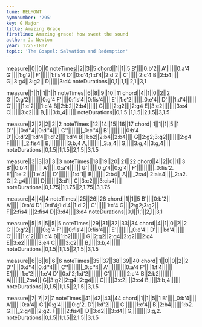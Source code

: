 ```yaml
---
tune: BELMONT
hymnnumber: '295'
key: G Major
title: Amazing Grace
firstline: Amazing grace! how sweet the sound
author: J. Newton
year: 1725-1807
topic: 'The Gospel: Salvation and Redemption'
---
```

measure||0||0||0
noteTimes||2||3||5
chord||1||1||5
B'||||0:b'2||
A'||||||0:a'4
G'||||1:g'2||
F'||||||1:fis'4
D'||0:d'4;1:d'4||2:d'2||
C'||||||2:c'4
B||2:b4||||
G||3:g4||3:g2||
D||||||3:d4
noteDurations||0,1||1,1||2,1||3,1

measure||1||1||1||1||1
noteTimes||6||8||9||10||11
chord||4||1||0||2||2
G'||0:g'2||||||||0:g'4
F'||||0:fis'4||0:fis'4||||
E'||1:e'2||||||_0:e'4||
D'||||1:d'4||||||
C'||||||1:c'2||||1:c'4
B||2:b2||2:b4||||||
G||||||2:g2||||2:g4
E||3:e2||||||||3:e4
C||||||3:c2||||
B,||||3:b,4||||||
noteDurations||0,1.5||1,1.5||2,1.5||3,1.5

measure||2||2||2||2||2
noteTimes||12||14||15||16||17
chord||1||1||1||5||1
D''||||0:d''4||0:d''4||||
C''||||||||_0:c''4||
B'||||||||||0:b'4
D'||0:d'2||1:d'4||1:d'2||||1:d'4
B||1:b2||2:b4||2:b4||||
G||2:g2;3:g2||||||||2:g4
F||||||||_2:fis4||
B,||||||||||3:b,4
A,||||||||_3:a,4||
G,||||3:g,4||3:g,4||||
noteDurations||0,1.5||1,1.5||2,1.5||3,1.5

measure||3||3||3||3||3
noteTimes||18||19||20||21||22
chord||4||2||0||1||3
B'||0:b'4||||||||
A'||||_0:a'4||||||
G'||||||0:g'4||0:g'4||
F'||||||||||_0:fis'2.
E'||1:e'2||||1:e'4||||
D'||||||||1:d'1||
B||||||||2:b4||
A||||_2:a4||2:ais4||||_2:a2.
G||2:g4||||||||
D||||||||3:d1||
C||3:c2||||3:cis4||||
noteDurations||0,1.75||1,1.75||2,1.75||3,1.75

measure||4||4||4
noteTimes||25||26||28
chord||1||1||5
B'||||0:b'2||
A'||||||0:a'4
D'||0:d'4;1:d'4||1:d'2||
C'||||||1:c'4
G||||2:g2;3:g2||
F||2:fis4||||2:fis4
D||3:d4||||3:d4
noteDurations||0,1||1,1||2,1||3,1

measure||5||5||5||5||5
noteTimes||29||31||32||33||34
chord||4||1||0||2||2
G'||0:g'2||||||||0:g'4
F'||||0:fis'4||0:fis'4||||
E'||||||||_0:e'4||
D'||||1:d'4||||||
C'||||||1:c'2||||1:c'4
B||1:b2||||||||
G||2:g2||2:g4||2:g2||||2:g4
E||3:e2||||||||3:e4
C||||||3:c2||||
B,||||3:b,4||||||
noteDurations||0,1.5||1,1.5||2,1.5||3,1.5

measure||6||6||6||6||6
noteTimes||35||37||38||39||40
chord||1||0||0||2||2
D''||||0:d''4||0:d''4||||
C''||||||||_0:c''4||
A'||||||||||0:a'4
F'||||1:f'4||||||
E'||||||1:e'2||||1:e'4
D'||0:d'2;1:d'2||||||||
C'||||||||||2:c'4
B||2:b2||||||||
A||||||||_2:a4||
G||3:g2||2:g4||2:g4||||
C||||||3:c2||||3:c4
B,||||3:b,4||||||
noteDurations||0,1.5||1,1.5||2,1.5||3,1.5

measure||7||7||7||7
noteTimes||41||42||43||44
chord||1||1||5||1
B'||||_0:b'4||||
A'||||||0:a'4||
G'||0:g'4||||||0:g'2.
D'||1:d'2||||||
C'||||||1:c'4||
B||2:b4||||||1:b2.
G||||_2:g4||||2:g2.
F||||||2:fis4||
D||3:d2||||3:d4||
G,||||||||3:g,2.
noteDurations||0,1.5||1,1.5||2,1.5||3,1.5

